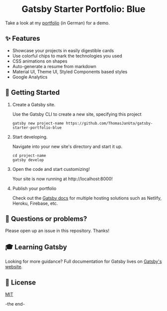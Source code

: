 <h1 align="center">
  Gatsby Starter Portfolio: Blue 
</h1>

Take a look at my [portfolio](https://thomasuta.de) (in German) for a demo.

## ✨ Features

 - Showcase your projects in easily digestible cards
 - Use colorful chips to mark the technologies you used
 - CSS animations on shapes
 - Auto-generate a resume from markdown
 - Material UI, Theme UI, Styled Components based styles
 - Google Analytics

## 🚀 Getting Started
 1. Create a Gatsby site.
    
    Use the Gatsby CLI to create a new site, specifying this project
    ```
    gatsby new project-name https://github.com/ThomasJanUta/gatsby-starter-portfolio-blue
    ```

 2. Start developing.

    Navigate into your new site's directory and start it up.
    ```
    cd project-name
    gatsby develop
    ```

 3. Open the code and start customizing!

    Your site is now running at http://localhost:8000!

 4. Publish your portfolio
    
    Check out the [Gatsby docs](https://www.gatsbyjs.org/docs/deploying-and-hosting/) for multiple hosting solutions such as Netlify, Heroku, Firebase, etc.

## 🤔 Questions or problems?
Please open up an issue in this repository. Thanks!

## 🎓 Learning Gatsby
Looking for more guidance? Full documentation for Gatsby lives on [Gatsby's website](https://www.gatsbyjs.org/).

## 📝 License

[MIT](https://github.com/storybookjs/storybook/blob/master/LICENSE)

-the end-
